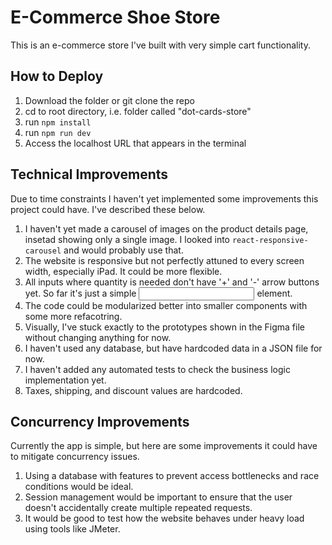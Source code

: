 # E-Commerce Shoe Store

This is an e-commerce store I've built with very simple cart functionality.

## How to Deploy

1. Download the folder or git clone the repo
2. cd to root directory, i.e. folder called "dot-cards-store"
3. run `npm install`
4. run `npm run dev`
5. Access the localhost URL that appears in the terminal

## Technical Improvements

Due to time constraints I haven't yet implemented some improvements this project could have. I've described these below.

1. I haven't yet made a carousel of images on the product details page, insetad showing only a single image. I looked into `react-responsive-carousel` and would probably use that.
2. The website is responsive but not perfectly attuned to every screen width, especially iPad. It could be more flexible.
3. All inputs where quantity is needed don't have '+' and '-' arrow buttons yet. So far it's just a simple <input> element.
4. The code could be modularized better into smaller components with some more refacotring.
5. Visually, I've stuck exactly to the prototypes shown in the Figma file without changing anything for now.
6. I haven't used any database, but have hardcoded data in a JSON file for now.
7. I haven't added any automated tests to check the business logic implementation yet.
8. Taxes, shipping, and discount values are hardcoded.

## Concurrency Improvements

Currently the app is simple, but here are some improvements it could have to mitigate concurrency issues.

1. Using a database with features to prevent access bottlenecks and race conditions would be ideal.
2. Session management would be important to ensure that the user doesn't accidentally create multiple repeated requests.
3. It would be good to test how the website behaves under heavy load using tools like JMeter.
